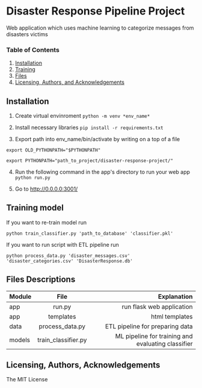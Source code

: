 # Disaster Response Pipeline Project
Web application which uses machine learning to categorize messages from disasters victims

### Table of Contents

1. [Installation](#installation)
2. [Training](#training)
3. [Files](#files)
4. [Licensing, Authors, and Acknowledgements](#licensing)

## Installation <a name="installation"></a>

1. Create virtual envinroment 
`python -m venv *env_name*`

2. Install necessary libraries
`pip install -r requirements.txt`

3. Export path into env_name/bin/activate by writing on a top of a file

`export OLD_PYTHONPATH="$PYTHONPATH"`

`export PYTHONPATH="path_to_project/disaster-response-project/"`

4. Run the following command in the app's directory to run your web app
    `python run.py`

5. Go to http://0.0.0.0:3001/

## Training model <a name="training"></a>
If you want to re-train model run

`python train_classifier.py 'path_to_database' 'classifier.pkl'`

If you want to run script with ETL pipeline run

`python process_data.py 'disaster_messages.csv' 'disaster_categories.csv' 'DisasterResponse.db'`

## Files Descriptions <a name="files"></a>

| Module        | File           | Explanation  |
| ------------- |:-------------:| -----:|
| app           | run.py         | run flask web application |
| app           | templates      | html templates |
| data          | process_data.py| ETL pipeline for preparing data |
| models        | train_classifier.py| ML pipeline for training and evaluating classifier |

## Licensing, Authors, Acknowledgements<a name="licensing"></a>

The MIT License
